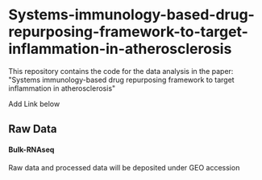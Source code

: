 # Systems-immunology-based-drug-repurposing-framework-to-target-inflammation-in-atherosclerosis

This repository contains the code for the data analysis in the paper: "Systems immunology-based drug repurposing framework to target inflammation in atherosclerosis"

Add Link below

## Raw Data 

#### Bulk-RNAseq

Raw data and processed data will be deposited under GEO accession

